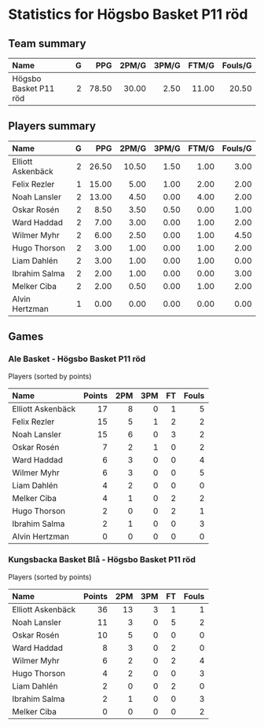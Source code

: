 # Statistics for Högsbo Basket P11 röd

## Team summary

| Name | G | PPG | 2PM/G | 3PM/G | FTM/G | Fouls/G |
|:-----|--:|----:|------:|------:|------:|--------:|
| Högsbo Basket P11 röd | 2 | 78.50 | 30.00 | 2.50 | 11.00 | 20.50 |

## Players summary

| Name | G | PPG | 2PM/G | 3PM/G | FTM/G | Fouls/G |
|:-----|--:|----:|------:|------:|------:|--------:|
| Elliott Askenbäck | 2 | 26.50 | 10.50 | 1.50 | 1.00 | 3.00 |
| Felix Rezler | 1 | 15.00 | 5.00 | 1.00 | 2.00 | 2.00 |
| Noah Lansler | 2 | 13.00 | 4.50 | 0.00 | 4.00 | 2.00 |
| Oskar Rosén | 2 | 8.50 | 3.50 | 0.50 | 0.00 | 1.00 |
| Ward Haddad | 2 | 7.00 | 3.00 | 0.00 | 1.00 | 2.00 |
| Wilmer Myhr | 2 | 6.00 | 2.50 | 0.00 | 1.00 | 4.50 |
| Hugo Thorson | 2 | 3.00 | 1.00 | 0.00 | 1.00 | 2.00 |
| Liam Dahlén | 2 | 3.00 | 1.00 | 0.00 | 1.00 | 0.00 |
| Ibrahim Salma | 2 | 2.00 | 1.00 | 0.00 | 0.00 | 3.00 |
| Melker Ciba | 2 | 2.00 | 0.50 | 0.00 | 1.00 | 2.00 |
| Alvin Hertzman | 1 | 0.00 | 0.00 | 0.00 | 0.00 | 0.00 |

## Games

### Ale Basket - Högsbo Basket P11 röd

Players (sorted by points)

| Name | Points | 2PM | 3PM | FT | Fouls |
|:-----|-------:|----:|----:|---:|------:|
| Elliott Askenbäck | 17 |  8 |  0 |  1 |  5 |
| Felix Rezler | 15 |  5 |  1 |  2 |  2 |
| Noah Lansler | 15 |  6 |  0 |  3 |  2 |
| Oskar Rosén |  7 |  2 |  1 |  0 |  2 |
| Ward Haddad |  6 |  3 |  0 |  0 |  4 |
| Wilmer Myhr |  6 |  3 |  0 |  0 |  5 |
| Liam Dahlén |  4 |  2 |  0 |  0 |  0 |
| Melker Ciba |  4 |  1 |  0 |  2 |  2 |
| Hugo Thorson |  2 |  0 |  0 |  2 |  1 |
| Ibrahim Salma |  2 |  1 |  0 |  0 |  3 |
| Alvin Hertzman |  0 |  0 |  0 |  0 |  0 |

### Kungsbacka Basket Blå - Högsbo Basket P11 röd

Players (sorted by points)

| Name | Points | 2PM | 3PM | FT | Fouls |
|:-----|-------:|----:|----:|---:|------:|
| Elliott Askenbäck | 36 | 13 |  3 |  1 |  1 |
| Noah Lansler | 11 |  3 |  0 |  5 |  2 |
| Oskar Rosén | 10 |  5 |  0 |  0 |  0 |
| Ward Haddad |  8 |  3 |  0 |  2 |  0 |
| Wilmer Myhr |  6 |  2 |  0 |  2 |  4 |
| Hugo Thorson |  4 |  2 |  0 |  0 |  3 |
| Liam Dahlén |  2 |  0 |  0 |  2 |  0 |
| Ibrahim Salma |  2 |  1 |  0 |  0 |  3 |
| Melker Ciba |  0 |  0 |  0 |  0 |  2 |

